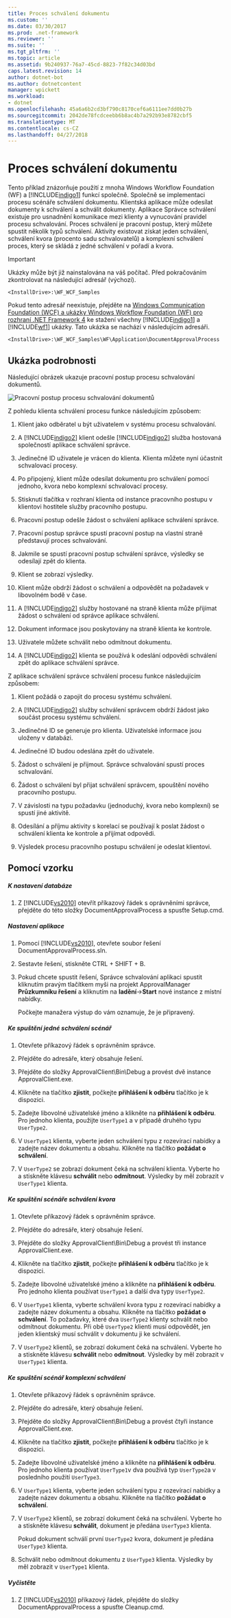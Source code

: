 ```yaml
---
title: Proces schválení dokumentu
ms.custom: ''
ms.date: 03/30/2017
ms.prod: .net-framework
ms.reviewer: ''
ms.suite: ''
ms.tgt_pltfrm: ''
ms.topic: article
ms.assetid: 9b240937-76a7-45cd-8823-7f82c34d03bd
caps.latest.revision: 14
author: dotnet-bot
ms.author: dotnetcontent
manager: wpickett
ms.workload:
- dotnet
ms.openlocfilehash: 45a6a6b2cd3bf790c8170cef6a6111ee7dd0b27b
ms.sourcegitcommit: 2042de78fcdceebb6b8ac4b7a292b93e8782cbf5
ms.translationtype: MT
ms.contentlocale: cs-CZ
ms.lasthandoff: 04/27/2018
---
```

# <a name="document-approval-process"></a>Proces schválení dokumentu
Tento příklad znázorňuje použití z mnoha Windows Workflow Foundation (WF) a [!INCLUDE[indigo1](../../../../includes/indigo1-md.md)] funkcí společně. Společně se implementaci procesu scénáře schválení dokumentu. Klientská aplikace může odesílat dokumenty k schválení a schválit dokumenty. Aplikace Správce schválení existuje pro usnadnění komunikace mezi klienty a vynucování pravidel procesu schvalování. Proces schválení je pracovní postup, který můžete spustit několik typů schválení. Aktivity existovat získat jeden schválení, schválení kvora (procento sadu schvalovatelů) a komplexní schválení proces, který se skládá z jedné schválení v pořadí a kvora.  
  
> [!IMPORTANT]
>  Ukázky může být již nainstalována na váš počítač. Před pokračováním zkontrolovat na následující adresář (výchozí).  
>   
>  `<InstallDrive>:\WF_WCF_Samples`  
>   
>  Pokud tento adresář neexistuje, přejděte na [Windows Communication Foundation (WCF) a ukázky Windows Workflow Foundation (WF) pro rozhraní .NET Framework 4](http://go.microsoft.com/fwlink/?LinkId=150780) ke stažení všechny [!INCLUDE[indigo1](../../../../includes/indigo1-md.md)] a [!INCLUDE[wf1](../../../../includes/wf1-md.md)] ukázky. Tato ukázka se nachází v následujícím adresáři.  
>   
>  `<InstallDrive>:\WF_WCF_Samples\WF\Application\DocumentApprovalProcess`  
  
## <a name="sample-details"></a>Ukázka podrobnosti  
 Následující obrázek ukazuje pracovní postup procesu schvalování dokumentů.  
  
 ![Pracovní postup procesu schvalování dokumentů](../../../../docs/framework/windows-workflow-foundation/samples/media/approvalprocess.jpg "ApprovalProcess")  
  
 Z pohledu klienta schválení procesu funkce následujícím způsobem:  
  
1.  Klient jako odběratel u být uživatelem v systému procesu schvalování.  
  
2.  A [!INCLUDE[indigo2](../../../../includes/indigo2-md.md)] klient odešle [!INCLUDE[indigo2](../../../../includes/indigo2-md.md)] služba hostovaná společností aplikace schválení správce.  
  
3.  Jedinečné ID uživatele je vrácen do klienta. Klienta můžete nyní účastnit schvalovací procesy.  
  
4.  Po připojený, klient může odesílat dokumentu pro schválení pomocí jednoho, kvora nebo komplexní schvalovací procesy.  
  
5.  Stisknutí tlačítka v rozhraní klienta od instance pracovního postupu v klientovi hostitele služby pracovního postupu.  
  
6.  Pracovní postup odešle žádost o schválení aplikace schválení správce.  
  
7.  Pracovní postup správce spustí pracovní postup na vlastní straně představují proces schvalování.  
  
8.  Jakmile se spustí pracovní postup schválení správce, výsledky se odesílají zpět do klienta.  
  
9. Klient se zobrazí výsledky.  
  
10. Klient může obdrží žádost o schválení a odpovědět na požadavek v libovolném bodě v čase.  
  
11. A [!INCLUDE[indigo2](../../../../includes/indigo2-md.md)] služby hostované na straně klienta může přijímat žádost o schválení od správce aplikace schválení.  
  
12. Dokument informace jsou poskytovány na straně klienta ke kontrole.  
  
13. Uživatele můžete schválit nebo odmítnout dokumentu.  
  
14. A [!INCLUDE[indigo2](../../../../includes/indigo2-md.md)] klienta se používá k odeslání odpovědi schválení zpět do aplikace schválení správce.  
  
 Z aplikace schválení správce schválení procesu funkce následujícím způsobem:  
  
1.  Klient požádá o zapojit do procesu systému schválení.  
  
2.  A [!INCLUDE[indigo2](../../../../includes/indigo2-md.md)] služby schválení správcem obdrží žádost jako součást procesu systému schválení.  
  
3.  Jedinečné ID se generuje pro klienta. Uživatelské informace jsou uloženy v databázi.  
  
4.  Jedinečné ID budou odeslána zpět do uživatele.  
  
5.  Žádost o schválení je přijmout. Správce schvalování spustí proces schvalování.  
  
6.  Žádost o schválení byl přijat schválení správcem, spouštění nového pracovního postupu.  
  
7.  V závislosti na typu požadavku (jednoduchý, kvora nebo komplexní) se spustí jiné aktivitě.  
  
8.  Odesílání a příjmu aktivity s korelací se používají k poslat žádost o schválení klienta ke kontrole a přijímat odpovědi.  
  
9. Výsledek procesu pracovního postupu schválení je odeslat klientovi.  
  
## <a name="using-the-sample"></a>Pomocí vzorku  
  
##### <a name="to-set-up-the-database"></a>K nastavení databáze  
  
1.  Z [!INCLUDE[vs2010](../../../../includes/vs2010-md.md)] otevřít příkazový řádek s oprávněními správce, přejděte do této složky DocumentApprovalProcess a spusťte Setup.cmd.  
  
##### <a name="to-set-up-the-application"></a>Nastavení aplikace  
  
1.  Pomocí [!INCLUDE[vs2010](../../../../includes/vs2010-md.md)], otevřete soubor řešení DocumentApprovalProcess.sln.  
  
2.  Sestavte řešení, stiskněte CTRL + SHIFT + B.  
  
3.  Pokud chcete spustit řešení, Správce schvalování aplikaci spustit kliknutím pravým tlačítkem myši na projekt ApprovalManager **Průzkumníku řešení** a kliknutím na **ladění**->**Start**  nové instance z místní nabídky.  
  
     Počkejte manažera výstup do vám oznamuje, že je připravený.  
  
##### <a name="to-run-the-single-approval-scenario"></a>Ke spuštění jedné schválení scénář  
  
1.  Otevřete příkazový řádek s oprávněním správce.  
  
2.  Přejděte do adresáře, který obsahuje řešení.  
  
3.  Přejděte do složky ApprovalClient\Bin\Debug a provést dvě instance ApprovalClient.exe.  
  
4.  Klikněte na tlačítko **zjistit**, počkejte **přihlášení k odběru** tlačítko je k dispozici.  
  
5.  Zadejte libovolné uživatelské jméno a klikněte na **přihlášení k odběru**. Pro jednoho klienta, použijte `UserType1` a v případě druhého typu `UserType2`.  
  
6.  V `UserType1` klienta, vyberte jeden schválení typu z rozevírací nabídky a zadejte název dokumentu a obsahu. Klikněte na tlačítko **požádat o schválení**.  
  
7.  V `UserType2` se zobrazí dokument čeká na schválení klienta. Vyberte ho a stiskněte klávesu **schválit** nebo **odmítnout**. Výsledky by měl zobrazit v `UserType1` klienta.  
  
##### <a name="to-run-the-quorum-approval-scenario"></a>Ke spuštění scénáře schválení kvora  
  
1.  Otevřete příkazový řádek s oprávněním správce.  
  
2.  Přejděte do adresáře, který obsahuje řešení.  
  
3.  Přejděte do složky ApprovalClient\Bin\Debug a provést tři instance ApprovalClient.exe.  
  
4.  Klikněte na tlačítko **zjistit**, počkejte **přihlášení k odběru** tlačítko je k dispozici.  
  
5.  Zadejte libovolné uživatelské jméno a klikněte na **přihlášení k odběru**. Pro jednoho klienta používat `UserType1` a další dva typy `UserType2`.  
  
6.  V `UserType1` klienta, vyberte schválení kvora typu z rozevírací nabídky a zadejte název dokumentu a obsahu. Klikněte na tlačítko **požádat o schválení**. To požadavky, které dva `UserType2` klienty schválit nebo odmítnout dokumentu. Při obě `UserType2` klienti musí odpovědět, jen jeden klientský musí schválit v dokumentu ji ke schválení.  
  
7.  V `UserType2` klientů, se zobrazí dokument čeká na schválení. Vyberte ho a stiskněte klávesu **schválit** nebo **odmítnout**. Výsledky by měl zobrazit v `UserType1` klienta.  
  
##### <a name="to-run-the-complex-approval-scenario"></a>Ke spuštění scénář komplexní schválení  
  
1.  Otevřete příkazový řádek s oprávněním správce.  
  
2.  Přejděte do adresáře, který obsahuje řešení.  
  
3.  Přejděte do složky ApprovalClient\Bin\Debug a provést čtyři instance ApprovalClient.exe.  
  
4.  Klikněte na tlačítko **zjistit**, počkejte **přihlášení k odběru** tlačítko je k dispozici.  
  
5.  Zadejte libovolné uživatelské jméno a klikněte na **přihlášení k odběru**. Pro jednoho klienta používat `UserType1`v dva používá typ `UserType2`a v posledního použití `UserType3`.  
  
6.  V `UserType1` klienta, vyberte jeden schválení typu z rozevírací nabídky a zadejte název dokumentu a obsahu. Klikněte na tlačítko **požádat o schválení**.  
  
7.  V `UserType2` klientů, se zobrazí dokument čeká na schválení. Vyberte ho a stiskněte klávesu **schválit**, dokument je předána `UserType3` klienta.  
  
     Pokud dokument schválí první `UserType2` kvora, dokument je předána `UserType3` klienta.  
  
8.  Schválit nebo odmítnout dokumentu z `UserType3` klienta. Výsledky by měl zobrazit v `UserType1` klienta.  
  
##### <a name="to-clean-up"></a>Vyčistěte  
  
1.  Z [!INCLUDE[vs2010](../../../../includes/vs2010-md.md)] příkazový řádek, přejděte do složky DocumentApprovalProcess a spusťte Cleanup.cmd.